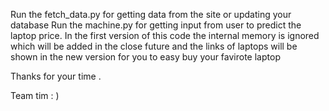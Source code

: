 Run the fetch_data.py for getting data from the site or updating your database
Run the machine.py for getting input from user to predict the laptop price.
In the first version of this code the internal memory is ignored which will be added in the close future
and the links of laptops will be shown in the new version for you to easy buy your favirote laptop

Thanks for your time .



Team tim : )
